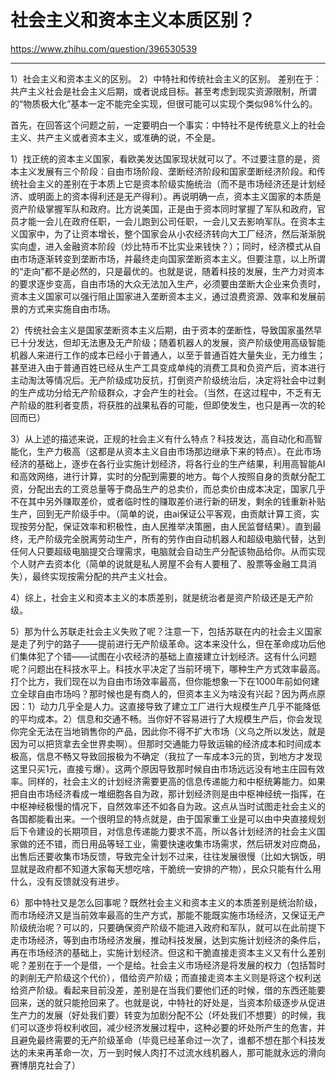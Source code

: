 # 社会主义和资本主义本质区别？

https://www.zhihu.com/question/396530539


************************************

1）社会主义和资本主义的区别。
2）中特社和传统社会主义的区别。
差别在于：共产主义社会是社会主义后期，或者说成目标。甚至考虑到现实资源限制，所谓的“物质极大化”基本一定不能完全实现，但很可能可以实现个类似98%什么的。

首先，在回答这个问题之前，一定要明白一个事实：中特社不是传统意义上的社会主义、共产主义或者资本主义，或准确的说，不全是。

1）找正统的资本主义国家，看欧美发达国家现状就可以了。不过要注意的是，资本主义发展有三个阶段：自由市场阶段、垄断经济阶段和国家垄断经济阶段。和传统社会主义的差别在于本质上它是资本阶级实施统治（而不是市场经济还是计划经济、或明面上的资本得利还是无产得利）。再说明确一点，资本主义国家的本质是资产阶级掌握军队和政府。比方说美国，正是由于资本同时掌握了军队和政府，官员才能一会儿在政府任职，一会儿跑到公司任职，一会儿又去影响军队。在资本主义国家中，为了让资本增长，整个国家会从小农经济转向大工厂经济，然后渐渐脱实向虚，进入金融资本阶段（炒比特币不比实业来钱快？）；同时，经济模式从自由市场逐渐转变到垄断市场，并最终走向国家垄断资本主义。但要注意，以上所谓的“走向”都不是必然的，只是最优的。也就是说，随着科技的发展，生产力对资本的要求逐步变高，自由市场的大众无法加入生产，必须要由垄断大企业来负责时，资本主义国家可以强行阻止国家进入垄断资本主义，通过浪费资源、效率和发展前景的方式来实施自由市场。

2）传统社会主义是国家垄断资本主义后期，由于资本的垄断性，导致国家虽然早已十分发达，但却无法惠及无产阶级；随着机器人的发展，资产阶级使用高级智能机器人来进行工作的成本已经小于普通人，以至于普通百姓大量失业，无力维生；甚至进入由于普通百姓已经从生产工具变成单纯的消费工具和负资产后，资本进行主动淘汰等情况后。无产阶级成功反抗，打倒资产阶级统治后，决定将社会中过剩的生产成功分给无产阶级群众，才会产生的社会。（当然，在这过程中，不乏有无产阶级的胜利者变质，将获胜的战果私吞的可能，但即使发生，也只是再一次的轮回而已）

3）从上述的描述来说，正规的社会主义有什么特点？科技发达，高自动化和高智能化，生产力极高（这都是从资本主义自由市场那边继承下来的特点）。在此市场经济的基础上，逐步在各行业实施计划经济，将各行业的生产结果，利用高智能AI和高效网络，进行计算，实时的分配到需要的地方。每个人按照自身的贡献分配工资，分配出去的工资总量等于商品生产的总卖价，而总卖价由成本决定，国家几乎不在其中另外赚取差价，或者临时性的赚取差价进行新的研发，剩余的钱重新补贴生产，回到无产阶级手中。（简单的说，由ai保证公平客观，由贡献计算工资，实现按劳分配，保证效率和积极性，由人民推举决策圈，由人民监督结果）。直到最终，无产阶级完全脱离劳动生产，所有的劳作由自动机器人和超级电脑代替，达到任何人只要超级电脑提交合理需求，电脑就会自动生产分配该物品给你。从而实现个人财产去资本化（简单的说就是私人房屋不会有人要租了、股票等金融工具消失），最终实现按需分配的共产主义社会。

4）综上，社会主义和资本主义的本质差别，就是统治者是资产阶级还是无产阶级。

5）那为什么苏联走社会主义失败了呢？注意一下，包括苏联在内的社会主义国家是走了列宁的路子——提前进行无产阶级革命。这本来没什么，但在革命成功后他们集体犯了个错——试图在小农经济的基础上直接建立计划经济。这有什么问题呢？问题出在科技水平上。科技水平决定了当前环境下，哪种生产方式效率最高。打个比方，我们现在以为自由市场效率最高，但你能想象一下在1000年前如何建立全球自由市场吗？那时候也是有商人的，但资本主义为啥没有兴起？因为两点原因：1）动力几乎全是人力。这直接导致了建立工厂进行大规模生产几乎不能降低的平均成本。2）信息和交通不畅。当你好不容易进行了大规模生产后，你会发现你完全无法在当地销售你的产品，因此你不得不扩大市场（义乌之所以发达，就是因为可以把货拿去全世界卖啊）。但那时交通能力导致运输的经济成本和时间成本极高，信息不畅又导致回报极为不确定（我拉了一车成本3元的货，到地方才发现这里只买1元，直接亏爆）。这两个原因导致那时候自由市场远远没有地主庄园有效率。同样的，社会主义的计划经济需要更高的信息传递能力和中枢统筹能力。如果把自由市场经济看成一堆细胞各自为政，那计划经济则是由中枢神经统一指挥，在中枢神经极慢的情况下，自然效率还不如各自为政。这点从当时试图走社会主义的各国都能看出来。一个很明显的特点就是，由于国家重工业是可以由中央直接规划后下令建设的长期项目，对信息传递能力要求不高，所以各计划经济的社会主义国家做的还不错，而日用品等轻工业，需要快速收集市场需求，然后研发对应商品，出售后还要收集市场反馈，导致完全计划不过来，往往发展很慢（比如大锅饭，明显就是政府都不知道大家每天想吃啥，干脆统一安排的产物），民众只能有什么用什么，没有反馈就没有进步。

6）那中特社又是怎么回事呢？既然社会主义和资本主义的本质差别是统治阶级，而市场经济又是当前效率最高的生产方式，那能不能既实施市场经济，又保证无产阶级统治呢？可以的，只要确保资产阶级不能进入政府和军队，就可以在此前提下走市场经济，等到由市场经济发展，推动科技发展，达到实施计划经济的条件后，再在市场经济的基础上，实施计划经济。但这和干脆直接走资本主义又有什么差别呢？差别在于一个是借，一个是给。社会主义市场经济是将发展的权力（包括暂时的剥削无产阶级这个代价），借给资产阶级；而直接走资本主义则是将这个权利送给资产阶级。看起来目前没差，差别是在当我们要他们还的时候，借的东西还能要回来，送的就只能抢回来了。也就是说，中特社的好处是，当资本阶级逐步从促进生产力的发展（好处我们要）转变为加剧分配不公（坏处我们不想要）的时候，我们可以逐步将权利收回，减少经济发展过程中，这种必要的坏处所产生的危害，并且避免最终需要的无产阶级革命（毕竟已经革命过一次了，谁都不想在那个科技发达的未来再革命一次，万一到时候人肉打不过流水线机器人，那可能就永远的滑向赛博朋克社会了）